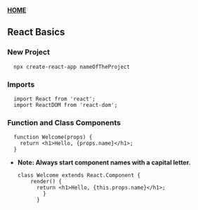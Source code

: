 [**HOME**](/index.md)


## React Basics

### New Project

      npx create-react-app nameOfTheProject


### Imports

      import React from 'react';
      import ReactDOM from 'react-dom';
    
    
### Function and Class Components

      function Welcome(props) {
        return <h1>Hello, {props.name}</h1>;
      }
    
* **Note: Always start component names with a capital letter.**

      class Welcome extends React.Component {
          render() {
            return <h1>Hello, {this.props.name}</h1>;
              }
            }



